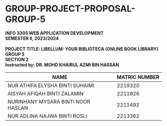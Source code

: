 # GROUP-PROJECT-PROPOSAL-GROUP-5 

<strong>INFO 3305 WEB APPLICATION DEVELOPMENT</strong>
<br>
<strong>SEMESTER II, 2023/2024 </strong>
<br><br>
<strong>PROJECT TITLE: LIBELLUM: YOUR BIBLIOTECA (ONLINE BOOK LIBRARY) </strong>
<br>
<strong>GROUP 5</strong>
<br>
<strong>SECTION 2</strong> <br>
<strong>Instructed by: DR. MOHD KHAIRUL AZMI BIN HASSAN</strong> <br>

|                NAME                |    MATRIC NUMBER   |
| ---------------------------------- | -------------------|
|   NUR ATHIFA ELYSHA BINTI SUHAIMI  |       2219320      |
|     AISYAH AFIQAH BINTI ZALAMIN    |       2211826      |
| NURINHANY MYSARA BINTI NOOR HASLAN |       2211492      |
|     NUR ADLINA NAJWA BINTI ROSLI   |       2213362      |

<br>
